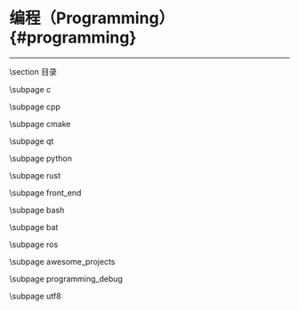 编程（Programming）{#programming}
==================

<hr>
\section 目录

\subpage c

\subpage cpp

\subpage cmake

\subpage qt

\subpage python

\subpage rust

\subpage front_end

\subpage bash

\subpage bat

\subpage ros

\subpage awesome_projects

\subpage programming_debug

\subpage utf8